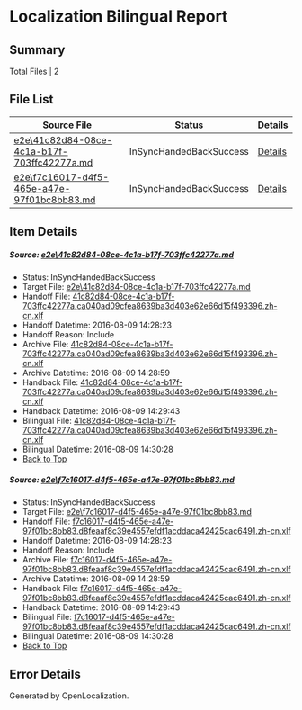 # <a name='report-top'></a> Localization Bilingual Report

## Summary
 Total Files | 2

## File List
 Source File | Status | Details 
 ----------- | ------ | ------- 
 [e2e\41c82d84-08ce-4c1a-b17f-703ffc42277a.md](https://github.com/OpenLocalizationTestOrg/oltest/blob/5ff5ea686a74e15c0cb107fbad5d52d660bc7c26/e2e/41c82d84-08ce-4c1a-b17f-703ffc42277a.md) | InSyncHandedBackSuccess | [Details](#f923e2cee637d752329e0c310b39bc1ea89437471)
 [e2e\f7c16017-d4f5-465e-a47e-97f01bc8bb83.md](https://github.com/OpenLocalizationTestOrg/oltest/blob/5ff5ea686a74e15c0cb107fbad5d52d660bc7c26/e2e/f7c16017-d4f5-465e-a47e-97f01bc8bb83.md) | InSyncHandedBackSuccess | [Details](#e57b0e11ae545b12d696650dc0127eb84a89d9342)

## Item Details
##### <a name='f923e2cee637d752329e0c310b39bc1ea89437471'></a> Source: [e2e\41c82d84-08ce-4c1a-b17f-703ffc42277a.md](https://github.com/OpenLocalizationTestOrg/oltest/blob/5ff5ea686a74e15c0cb107fbad5d52d660bc7c26/e2e/41c82d84-08ce-4c1a-b17f-703ffc42277a.md)
* Status: InSyncHandedBackSuccess
* Target File: [e2e\41c82d84-08ce-4c1a-b17f-703ffc42277a.md](https://github.com/OpenLocalizationTestOrg/ol-test-zhcn/blob/82548624fde6e7f2e6646ca86174a08446e02275/e2e/41c82d84-08ce-4c1a-b17f-703ffc42277a.md)
* Handoff File: [41c82d84-08ce-4c1a-b17f-703ffc42277a.ca040ad09cfea8639ba3d403e62e66d15f493396.zh-cn.xlf](https://github.com/OpenLocalizationTestOrg/olhandoff-e2e/blob/29c89bfd431ec21cdc5088c1d5ab7209e66c109c/ol-handoff/OpenLocalizationTestOrg/ol-test-zhcn/ci/ht/41c82d84-08ce-4c1a-b17f-703ffc42277a.ca040ad09cfea8639ba3d403e62e66d15f493396.zh-cn.xlf)
* Handoff Datetime: 2016-08-09 14:28:23
* Handoff Reason: Include
* Archive File: [41c82d84-08ce-4c1a-b17f-703ffc42277a.ca040ad09cfea8639ba3d403e62e66d15f493396.zh-cn.xlf](https://github.com/OpenLocalizationTestOrg/olhandoff-e2e/blob/23fac91f359b060da089426a8cb5fdee1cb0922a/ol-archive/OpenLocalizationTestOrg/ol-test-zhcn/ci/ht/41c82d84-08ce-4c1a-b17f-703ffc42277a.ca040ad09cfea8639ba3d403e62e66d15f493396.zh-cn.xlf)
* Archive Datetime: 2016-08-09 14:28:59
* Handback File: [41c82d84-08ce-4c1a-b17f-703ffc42277a.ca040ad09cfea8639ba3d403e62e66d15f493396.zh-cn.xlf](https://github.com/OpenLocalizationTestOrg/olhandback-e2e/blob/1830a155bc14c9a69ee081278c8a952d23f67a52/ol-handback/OpenLocalizationTestOrg/ol-test-zhcn/ci/ht/41c82d84-08ce-4c1a-b17f-703ffc42277a.ca040ad09cfea8639ba3d403e62e66d15f493396.zh-cn.xlf)
* Handback Datetime: 2016-08-09 14:29:43
* Bilingual File: [41c82d84-08ce-4c1a-b17f-703ffc42277a.ca040ad09cfea8639ba3d403e62e66d15f493396.zh-cn.xlf](https://github.com/OpenLocalizationTestOrg/olhandback-e2e/blob/1830a155bc14c9a69ee081278c8a952d23f67a52/ol-handback/OpenLocalizationTestOrg/ol-test-zhcn/ci/ht/41c82d84-08ce-4c1a-b17f-703ffc42277a.ca040ad09cfea8639ba3d403e62e66d15f493396.zh-cn.xlf)
* Bilingual Datetime: 2016-08-09 14:30:28
* [Back to Top](#report-top)

##### <a name='e57b0e11ae545b12d696650dc0127eb84a89d9342'></a> Source: [e2e\f7c16017-d4f5-465e-a47e-97f01bc8bb83.md](https://github.com/OpenLocalizationTestOrg/oltest/blob/5ff5ea686a74e15c0cb107fbad5d52d660bc7c26/e2e/f7c16017-d4f5-465e-a47e-97f01bc8bb83.md)
* Status: InSyncHandedBackSuccess
* Target File: [e2e\f7c16017-d4f5-465e-a47e-97f01bc8bb83.md](https://github.com/OpenLocalizationTestOrg/ol-test-zhcn/blob/82548624fde6e7f2e6646ca86174a08446e02275/e2e/f7c16017-d4f5-465e-a47e-97f01bc8bb83.md)
* Handoff File: [f7c16017-d4f5-465e-a47e-97f01bc8bb83.d8feaaf8c39e4557efdf1acddaca42425cac6491.zh-cn.xlf](https://github.com/OpenLocalizationTestOrg/olhandoff-e2e/blob/29c89bfd431ec21cdc5088c1d5ab7209e66c109c/ol-handoff/OpenLocalizationTestOrg/ol-test-zhcn/ci/ht/f7c16017-d4f5-465e-a47e-97f01bc8bb83.d8feaaf8c39e4557efdf1acddaca42425cac6491.zh-cn.xlf)
* Handoff Datetime: 2016-08-09 14:28:23
* Handoff Reason: Include
* Archive File: [f7c16017-d4f5-465e-a47e-97f01bc8bb83.d8feaaf8c39e4557efdf1acddaca42425cac6491.zh-cn.xlf](https://github.com/OpenLocalizationTestOrg/olhandoff-e2e/blob/23fac91f359b060da089426a8cb5fdee1cb0922a/ol-archive/OpenLocalizationTestOrg/ol-test-zhcn/ci/ht/f7c16017-d4f5-465e-a47e-97f01bc8bb83.d8feaaf8c39e4557efdf1acddaca42425cac6491.zh-cn.xlf)
* Archive Datetime: 2016-08-09 14:28:59
* Handback File: [f7c16017-d4f5-465e-a47e-97f01bc8bb83.d8feaaf8c39e4557efdf1acddaca42425cac6491.zh-cn.xlf](https://github.com/OpenLocalizationTestOrg/olhandback-e2e/blob/1830a155bc14c9a69ee081278c8a952d23f67a52/ol-handback/OpenLocalizationTestOrg/ol-test-zhcn/ci/ht/f7c16017-d4f5-465e-a47e-97f01bc8bb83.d8feaaf8c39e4557efdf1acddaca42425cac6491.zh-cn.xlf)
* Handback Datetime: 2016-08-09 14:29:43
* Bilingual File: [f7c16017-d4f5-465e-a47e-97f01bc8bb83.d8feaaf8c39e4557efdf1acddaca42425cac6491.zh-cn.xlf](https://github.com/OpenLocalizationTestOrg/olhandback-e2e/blob/1830a155bc14c9a69ee081278c8a952d23f67a52/ol-handback/OpenLocalizationTestOrg/ol-test-zhcn/ci/ht/f7c16017-d4f5-465e-a47e-97f01bc8bb83.d8feaaf8c39e4557efdf1acddaca42425cac6491.zh-cn.xlf)
* Bilingual Datetime: 2016-08-09 14:30:28
* [Back to Top](#report-top)


## Error Details

Generated by OpenLocalization.

